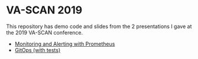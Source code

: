 VA-SCAN 2019
============

This repository has demo code and slides from the 2 presentations I gave at the 
2019 VA-SCAN conference.

- [Monitoring and Alerting with Prometheus](prometheus/)
- [GitOps (with tests)](gitops/)
